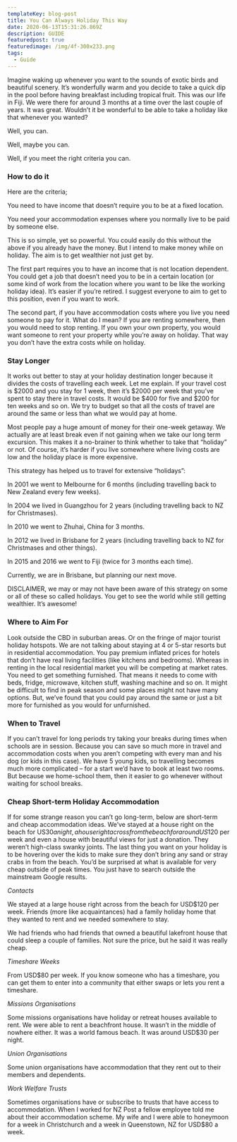 ```yaml
---
templateKey: blog-post
title: You Can Always Holiday This Way
date: 2020-06-13T15:31:26.869Z
description: GUIDE
featuredpost: true
featuredimage: /img/4f-300x233.png
tags:
  - Guide
---
```

<!--StartFragment-->

Imagine waking up whenever you want to the sounds of exotic birds and beautiful scenery. It’s wonderfully warm and you decide to take a quick dip in the pool before having breakfast including tropical fruit. This was our life in Fiji. We were there for around 3 months at a time over the last couple of years. It was great. Wouldn’t it be wonderful to be able to take a holiday like that whenever you wanted?

Well, you can.

Well, maybe you can.

Well, if you meet the right criteria you can.

### **How to do it**

Here are the criteria;

You need to have income that doesn’t require you to be at a fixed location.

You need your accommodation expenses where you normally live to be paid by someone else.

This is so simple, yet so powerful. You could easily do this without the above if you already have the money. But I intend to make money while on holiday. The aim is to get wealthier not just get by.

The first part requires you to have an income that is not location dependent. You could get a job that doesn’t need you to be in a certain location (or some kind of work from the location where you want to be like the working holiday idea). It’s easier if you’re retired. I suggest everyone to aim to get to this position, even if you want to work.

The second part, if you have accommodation costs where you live you need someone to pay for it. What do I mean? If you are renting somewhere, then you would need to stop renting. If you own your own property, you would want someone to rent your property while you’re away on holiday. That way you don’t have the extra costs while on holiday.

### **Stay Longer**

It works out better to stay at your holiday destination longer because it divides the costs of travelling each week. Let me explain. If your travel cost is $2000 and you stay for 1 week, then it’s $2000 per week that you’ve spent to stay there in travel costs. It would be $400 for five and $200 for ten weeks and so on. We try to budget so that all the costs of travel are around the same or less than what we would pay at home.

Most people pay a huge amount of money for their one-week getaway. We actually are at least break even if not gaining when we take our long term excursion. This makes it a no-brainer to think whether to take that “holiday” or not. Of course, it’s harder if you live somewhere where living costs are low and the holiday place is more expensive.

This strategy has helped us to travel for extensive “holidays”:

In 2001 we went to Melbourne for 6 months (including travelling back to New Zealand every few weeks).

In 2004 we lived in Guangzhou for 2 years (including travelling back to NZ for Christmases).

In 2010 we went to Zhuhai, China for 3 months.

In 2012 we lived in Brisbane for 2 years (including travelling back to NZ for Christmases and other things).

In 2015 and 2016 we went to Fiji (twice for 3 months each time).

Currently, we are in Brisbane, but planning our next move.

DISCLAIMER, we may or may not have been aware of this strategy on some or all of these so called holidays. You get to see the world while still getting wealthier. It’s awesome!

### **Where to Aim For**

Look outside the CBD in suburban areas. Or on the fringe of major tourist holiday hotspots. We are not talking about staying at 4 or 5-star resorts but in residential accommodation. You pay premium inflated prices for hotels that don’t have real living facilities (like kitchens and bedrooms). Whereas in renting in the local residential market you will be competing at market rates. You need to get something furnished. That means it needs to come with beds, fridge, microwave, kitchen stuff, washing machine and so on. It might be difficult to find in peak season and some places might not have many options. But, we’ve found that you could pay around the same or just a bit more for furnished as you would for unfurnished.

### **When to Travel**

If you can’t travel for long periods try taking your breaks during times when schools are in session. Because you can save so much more in travel and accommodation costs when you aren’t competing with every man and his dog (or kids in this case). We have 5 young kids, so travelling becomes much more complicated – for a start we’d have to book at least two rooms. But because we home-school them, then it easier to go whenever without waiting for school breaks.

### **Cheap Short-term Holiday Accommodation**

If for some strange reason you can’t go long-term, below are short-term and cheap accommodation ideas. We’ve stayed at a house right on the beach for US$30 a night, a house right across from the beach for around US$120 per week and even a house with beautiful views for just a donation. They weren’t high-class swanky joints. The last thing you want on your holiday is to be hovering over the kids to make sure they don’t bring any sand or stray crabs in from the beach. You’d be surprised at what is available for very cheap outside of peak times. You just have to search outside the mainstream Google results.

*Contacts*

We stayed at a large house right across from the beach for USD$120 per week. Friends (more like acquaintances) had a family holiday home that they wanted to rent and we needed somewhere to stay.

We had friends who had friends that owned a beautiful lakefront house that could sleep a couple of families. Not sure the price, but he said it was really cheap.

*Timeshare Weeks*

From USD$80 per week. If you know someone who has a timeshare, you can get them to enter into a community that either swaps or lets you rent a timeshare.

*Missions Organisations*

Some missions organisations have holiday or retreat houses available to rent. We were able to rent a beachfront house. It wasn’t in the middle of nowhere either. It was a world famous beach. It was around USD$30 per night.

*Union Organisations*

Some union organisations have accommodation that they rent out to their members and dependents.

*Work Welfare Trusts*

Sometimes organisations have or subscribe to trusts that have access to accommodation. When I worked for NZ Post a fellow employee told me about their accommodation scheme. My wife and I were able to honeymoon for a week in Christchurch and a week in Queenstown, NZ for USD$80 a week.

<!--EndFragment-->